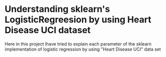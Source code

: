 # Understanding sklearn's LogisticRegreesion by using Heart Disease UCI dataset

Here in this project Ihave tried to explain each parameter of the sklearn implementation of logistic regression by using "Heart Disease UCI" data set 
